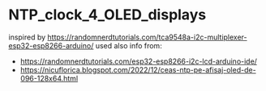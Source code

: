# NTP_clock_4_OLED_displays
inspired by https://randomnerdtutorials.com/tca9548a-i2c-multiplexer-esp32-esp8266-arduino/
used also info from:
- https://randomnerdtutorials.com/esp32-esp8266-i2c-lcd-arduino-ide/
- https://nicuflorica.blogspot.com/2022/12/ceas-ntp-pe-afisaj-oled-de-096-128x64.html
